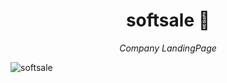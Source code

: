 
<h1 align="center">softsale 🚀</h1>

<p align="center">
  <em>
    Company LandingPage
  </em>
</p>


![softsale](https://raw.githubusercontent.com/wilderPariona/soft-sale/master/ss.gif)
